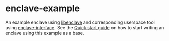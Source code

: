 # enclave-example

An example enclave using [libenclave](../libenclave) and corresponding 
userspace tool using [enclave-interface](../enclave-interface). See the [Quick 
start guide](../doc/GUIDE.md) on how to start writing an enclave using this 
example as a base.
